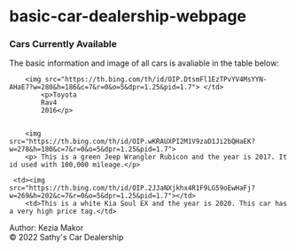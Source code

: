 # basic-car-dealership-webpage
<!DOCTYPE html>
<html lang="en">
<head>
    <meta charset="UTF-8">
    <title>Sathy's Car Dealership</title>
        <link rel="stylesheet" type="text/css" href="style.css" />

</head>
<body>
    <h3> Cars Currently Available</h3>
    <p>The basic information and image of all cars is avaliable in the table below: </p> 
    
    
        <img src="https://th.bing.com/th/id/OIP.DtsmFl1EzTPvYV4MsYYN-AHaE7?w=280&h=186&c=7&r=0&o=5&dpr=1.25&pid=1.7"> </td>
            <p>Toyota
            Rav4  
            2016</p>
    
    
        <img src="https://th.bing.com/th/id/OIP.wKRAUXPI2M1V9zaD1Ji2bQHaEK?w=278&h=180&c=7&r=0&o=5&dpr=1.25&pid=1.7">
        <p> This is a green Jeep Wrangler Rubicon and the year is 2017. It id used with 100,000 mileage.</p>
    
     <td><img src="https://th.bing.com/th/id/OIP.2JJaNXjkhx4R1F9LG59oEwHaFj?w=269&h=202&c=7&r=0&o=5&dpr=1.25&pid=1.7"></td>
        <td>This is a white Kia Soul EX and the year is 2020. This car has a very high price tag.</td>
        
    

<footer>
    <p>Author: Kezia Makor<br>
    &copy; 2022 Sathy's Car Dealership</p>
</footer>
</body>
</html>
